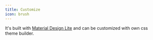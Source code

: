 ```yaml
---
title: Customize
icon: brush
---
```

It's built with [Material Design Lite](https://getmdl.io/) and can be customized with own css theme builder.
